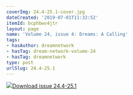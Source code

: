 ```yaml
---
coverImg: 24.4-25.1-cover.jpg
dateCreated: '2019-07-01T11:32:52'
itemId: bcphbwv4jtr
layout: page
name: 'Volume 24, issue 4: Dreams: A Calling'
tags:
- hasAuthor: dreamnetwork
- hasTag: dream-network-volume-24
- hasTag: dreamnetwork
type: post
urlSlug: 24.4-25.1
---
```

<img class="card-journal-img" src="../images/24.4-25.1-rect.jpg"/><a href="../files/pdfs/Volume_24/24.4-25.1_dreams_a_calling.pdf" download="">Download issue 24.4-25.1</a>